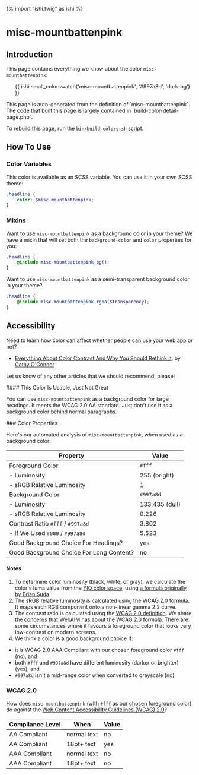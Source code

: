 {% import "ishi.twig" as ishi %}
# misc-mountbattenpink

## Introduction

This page contains everything we know about the color `misc-mountbattenpink`:

<div class="grid">
    <div class="cell">
        <div class="swatch">
            <ul>
                {{ ishi.small_colorswatch('misc-mountbattenpink', '#997a8d', 'dark-bg') }}
            </ul>
        </div>
    </div>
</div>

<div class="callout callout--info" markdown="1">
This page is auto-generated from the definition of `misc-mountbattenpink`. The code that built this page is largely contained in `build-color-detail-page.php`.

To rebuild this page, run the `bin/build-colors.sh` script.
</div>

## How To Use

### Color Variables

This color is available as an SCSS variable. You can use it in your own SCSS theme:

```scss
.headline {
    color: $misc-mountbattenpink;
}
```

### Mixins

Want to use `misc-mountbattenpink` as a background color in your theme? We have a mixin that will set both the `background-color` and `color` properties for you:

```scss
.headline {
    @include misc-mountbattenpink-bg();
}
```

Want to use `misc-mountbattenpink` as a semi-transparent background color in your theme?

```scss
.headline {
    @include misc-mountbattenpink-rgba($transparency);
}
```

## Accessibility

Need to learn how color can affect whether people can use your web app or not?

* [Everything About Color Contrast And Why You Should Rethink It](https://www.smashingmagazine.com/2014/10/color-contrast-tips-and-tools-for-accessibility/), by [Cathy O'Connor](http://www.twitter.com/cagocon)

Let us know of any other articles that we should recommend, please!
<div class="callout callout--warning" markdown="1">
#### This Color Is Usable, Just Not Great

You can use `misc-mountbattenpink` as a background color for large headings. It meets the WCAG 2.0 AA standard. Just don't use it as a background color behind normal paragraphs.
</div>
### Color Properties

Here's our automated analysis of `misc-mountbattenpink`, when used as a background color:

Property | Value
---------|------
Foreground Color | `#fff`
- Luminosity | 255 (bright)
- sRGB Relative Luminosity | 1
Background Color | `#997a8d`
- Luminosity | 133.435 (dull)
- sRGB Relative Luminosity | 0.226
Contrast Ratio `#fff` / `#997a8d` | 3.802
- If We Used `#000` / `#997a8d` | 5.523
Good Background Choice For Headings? | yes
Good Background Choice For Long Content? | no

#### Notes

1. To determine color luminosity (black, white, or gray), we calculate the color's luma value from the [YIQ color space](https://en.wikipedia.org/wiki/YIQ), using [a formula originally by Brian Suda](https://24ways.org/2010/calculating-color-contrast/).
1. The sRGB relative luminosity is calculated using the [WCAG 2.0 formula](https://www.w3.org/TR/WCAG20/#relativeluminancedef). It maps each RGB component onto a non-linear gamma 2.2 curve.
1. The contrast ratio is calculated using the [WCAG 2.0 definition](https://www.w3.org/TR/2008/REC-WCAG20-20081211/#contrast-ratiodef). We share [the concerns that WebAIM has](http://webaim.org/blog/wcag-2-1-feedback/) about the WCAG 2.0 formula. There are some circumstances where it favours a foreground color that looks very low-contrast on modern screens.
1. We think a color is a good background choice if:
  - it is WCAG 2.0 AAA Compliant with our chosen foreground color `#fff` (no), and
  - both `#fff` and `#997a8d` have different luminosity (darker or brighter) (yes), and
  - `#997a8d` isn't a mid-range color when converted to grayscale (no)

### WCAG 2.0

How does `misc-mountbattenpink` (with `#fff` as our chosen foreground color) do against the [Web Content Accessibility Guidelines (WCAG) 2.0](https://www.w3.org/TR/WCAG20/)?

Compliance Level | When | Value
-----------------|------|------
AA Compliant | normal text | no
AA Compliant | 18pt+ text | yes
AAA Compliant | normal text | no
AAA Compliant | 18pt+ text | no
